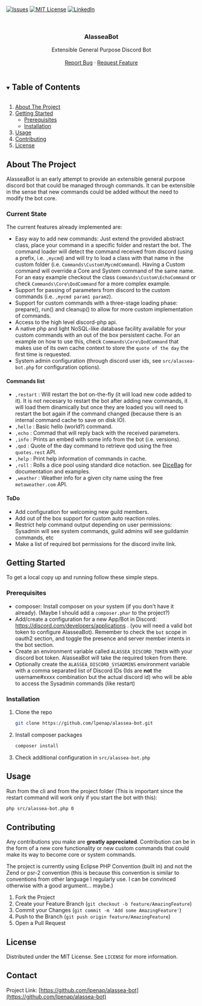 <!-- PROJECT SHIELDS -->
<!--
*** I'm using markdown "reference style" links for readability.
*** Reference links are enclosed in brackets [ ] instead of parentheses ( ).
*** See the bottom of this document for the declaration of the reference variables
*** for contributors-url, forks-url, etc. This is an optional, concise syntax you may use.
*** https://www.markdownguide.org/basic-syntax/#reference-style-links
-->
<!-- commenting this out until we have more?
[![Contributors][contributors-shield]][contributors-url]
[![Forks][forks-shield]][forks-url]
[![Stargazers][stars-shield]][stars-url]
-->
[![Issues][issues-shield]][issues-url]
[![MIT License][license-shield]][license-url]
[![LinkedIn][linkedin-shield]][linkedin-url]



<!-- PROJECT LOGO -->
<br />
<p align="center">
  <!-- <a href="https://github.com/lpenap/alassea-bot">
    <img src="images/logo.png" alt="Logo" width="80" height="80">
  </a> -->

  <h3 align="center">AlasseaBot</h3>

  <p align="center">
    Extensible General Purpose Discord Bot
    <br />
    <br />
    <a href="https://github.com/lpenap/alassea-bot/issues">Report Bug</a>
    ·
    <a href="https://github.com/lpenap/alassea-bot/issues">Request Feature</a>
  </p>
</p>



<!-- TABLE OF CONTENTS -->
<details open="open">
  <summary><h2 style="display: inline-block">Table of Contents</h2></summary>
  <ol>
    <li>
      <a href="#about-the-project">About The Project</a>
    </li>
    <li>
      <a href="#getting-started">Getting Started</a>
      <ul>
        <li><a href="#prerequisites">Prerequisites</a></li>
        <li><a href="#installation">Installation</a></li>
      </ul>
    </li>
    <li><a href="#usage">Usage</a></li>
    <li><a href="#contributing">Contributing</a></li>
    <li><a href="#license">License</a></li>
  </ol>
</details>



<!-- ABOUT THE PROJECT -->
## About The Project
AlasseaBot is an early attempt to provide an extensible general purpose discord bot that could be managed through commands. It can be extensible in the sense that new commands could be added without the need to modify the bot core.

### Current State
The current features already implemented are:
* Easy way to add new commands: Just extend the provided abstract class, place your command in a specific folder and restart the bot. The command loader will detect the command received from discord (using a prefix, i.e. `,mycmd`) and will try to load a class with that name in the custom folder (i.e. `Commands\Custom\MycmdCommand`). Having a Custom command will override a Core and System command of the same name. For an easy example checkout the class `Commands\Custom\EchoCommand` or check `Commands\Core\QodCommand` for a more complex example.
* Support for passing of parameters from discord to the custom commands (i.e. `,mycmd param1 param2`).
* Support for custom commands with a three-stage loading phase: prepare(), run() and cleanup() to allow for more custom implementation of commands.
* Access to the high level discord-php api.
* A native php and light NoSQL-like database facility available for your custom commands with an out of the box persistent cache. For an example on how to use this, check `Commands\Core\QodCommand` that makes use of its own cache context to store the `quote of the day` the first time is requested.
* System admin configuration (through discord user ids, see `src/alassea-bot.php` for configuration options).

#### Commands list
* `,restart` : Will restart the bot on-the-fly (it will load new code added to it). It is not necesary to restart the bot after adding new commands, it will load them dinamically but once they are loaded you will need to restart the bot again if the command changed (because there is an internal command cache to save on disk IO).
* `,hello` : Basic hello (world?) command.
* `,echo` : Commad that will reply back with the received parameters.
* `,info` : Prints an embed with some info from the bot (i.e. versions).
* `,qod` : Quote of the day command to retrieve qod using the free `quotes.rest` API.
* `,help` : Print help information of commands in cache.
* `,roll` : Rolls a dice pool using standard dice notaction. see [DiceBag](https://github.com/AnthonyPorthouse/DiceBag) for documentation and examples.
* `,weather` : Weather info for a given city name using the free `metaweather.com` API.

#### ToDo
* Add configuration for welcoming new guild members.
* Add out of the box support for custom auto reaction roles.
* Restrict help command output depending on user permissions: Sysadmin will see system commands, guild admins will see guildamin commands, etc
* Make a list of required bot permissions for the discord invite link.

<!-- GETTING STARTED -->
## Getting Started

To get a local copy up and running follow these simple steps.

### Prerequisites

* composer: Install composer on your system (if you don't have it already). (Maybe I should add a `composer.phar` to the project?)
* Add/create a configuration for a new App/Bot in Discord: https://discord.com/developers/applications . (you will need a valid bot token to configure AlasseaBot). Remember to check the `bot` scope in oauth2 section, and toggle the presence and server member intents in the bot section.
* Create an environment variable called `ALASSEA_DISCORD_TOKEN` with your discord bot token. AlasseaBot will take the required token from there.
* Optionally create the `ALASSEA_DISCORD_SYSADMINS` environment variable with a comma separated list of Discord IDs  (Ids are **not** the username#xxxx combination but the actual discord id) who will be able to access the Sysadmin commands (like restart)

### Installation

1. Clone the repo
   ```sh
   git clone https://github.com/lpenap/alassea-bot.git
   ```
2. Install composer packages
   ```sh
   composer install
   ```
3. Check additional configuration in `src/alassea-bot.php`

<!-- USAGE EXAMPLES -->
## Usage
Run from the cli and from the project folder (This is important since the restart command will work only if you start the bot with this):
```sh
php src/alassea-bot.php 0
```

<!-- CONTRIBUTING -->
## Contributing

Any contributions you make are **greatly appreciated**. Contribution can be in the form of a new core functionality or new custom commands that could make its way to become core or system commands.

The project is currently using Eclipse PHP Convention (built in) and not the Zend or psr-2 convention (this is because this convention is similar to conventions from other language I regularly use. I can be convinced otherwise with a good argument... maybe.)

1. Fork the Project
2. Create your Feature Branch (`git checkout -b feature/AmazingFeature`)
3. Commit your Changes (`git commit -m 'Add some AmazingFeature'`)
4. Push to the Branch (`git push origin feature/AmazingFeature`)
5. Open a Pull Request

<!-- LICENSE -->
## License

Distributed under the MIT License. See `LICENSE` for more information.

<!-- CONTACT -->
## Contact

Project Link: [https://github.com/lpenap/alassea-bot](https://github.com/lpenap/alassea-bot)

<!-- MARKDOWN LINKS & IMAGES -->
<!-- https://www.markdownguide.org/basic-syntax/#reference-style-links -->
[contributors-shield]: https://img.shields.io/github/contributors/lpenap/alassea-bot?style=for-the-badge
[contributors-url]: https://github.com/lpenap/alassea-bot/graphs/contributors
[forks-shield]: https://img.shields.io/github/forks/lpenap/alassea-bot?style=for-the-badge
[forks-url]: https://github.com/lpenap/alassea-bot/network/members
[stars-shield]: https://img.shields.io/github/stars/lpenap/alassea-bot?style=for-the-badge
[stars-url]: https://github.com/lpenap/alassea-bot/stargazers
[issues-shield]: https://img.shields.io/github/issues/lpenap/alassea-bot?style=for-the-badge
[issues-url]: https://github.com/lpenap/alassea-bot/issues
[license-shield]: https://img.shields.io/github/license/lpenap/alassea-bot?style=for-the-badge
[license-url]: https://github.com/lpenap/alassea-bot/blob/master/LICENSE.txt
[linkedin-shield]: https://img.shields.io/badge/-LinkedIn-black.svg?style=for-the-badge&logo=linkedin&colorB=555
[linkedin-url]: https://linkedin.com/in/luisaugustopena
